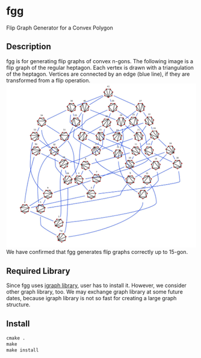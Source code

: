 fgg
===

Flip Graph Generator for a Convex Polygon

Description
---
fgg is for generating flip graphs of convex n-gons.
The following image is a flip graph of the regular heptagon.
Each vertex is drawn with a triangulation of the heptagon.
Vertices are connected by an edge (blue line),
if they are transformed from a flip operation.
![heptagon](heptagon-image.jpg)
We have confirmed that fgg generates flip graphs correctly up to 15-gon.


Required Library
---
Since fgg uses
[igraph library](http://igraph.sourceforge.net/ "igraph library"),
user has to install it. 
However, we consider other graph library, too.
We may exchange graph library at some future dates,
because igraph library is not so fast for creating a large graph
structure.


Install
---
	cmake .
	make
	make install


